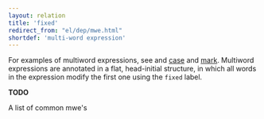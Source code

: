 ```yaml
---
layout: relation
title: 'fixed'
redirect_from: "el/dep/mwe.html"
shortdef: 'multi-word expression'
---
```


For examples of multiword expressions, see and [case]() and [mark](). 
Multiword expressions are annotated in a flat, head-initial structure,
in which all words in the expression modify the first one using the
`fixed` label.

**TODO** 

A list of common mwe's
<!-- Interlanguage links updated Út zář 29 20:43:18 CEST 2020 -->
